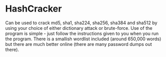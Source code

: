 HashCracker
===========
Can be used to crack md5, sha1, sha224, sha256, sha384 and sha512 by using your choice of either dictionary attack or brute-force. Use of the program is simple - just follow the instructions given to you when you run the program. There is a smallish wordlist included (around 650,000 words) but there are much better online (there are many password dumps out there). 
